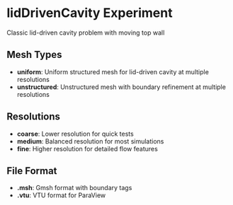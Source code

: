 # lidDrivenCavity Experiment

Classic lid-driven cavity problem with moving top wall

## Mesh Types

- **uniform**: Uniform structured mesh for lid-driven cavity at multiple resolutions
- **unstructured**: Unstructured mesh with boundary refinement at multiple resolutions

## Resolutions
- **coarse**: Lower resolution for quick tests
- **medium**: Balanced resolution for most simulations
- **fine**: Higher resolution for detailed flow features


## File Format
- **.msh**: Gmsh format with boundary tags
- **.vtu**: VTU format for ParaView

